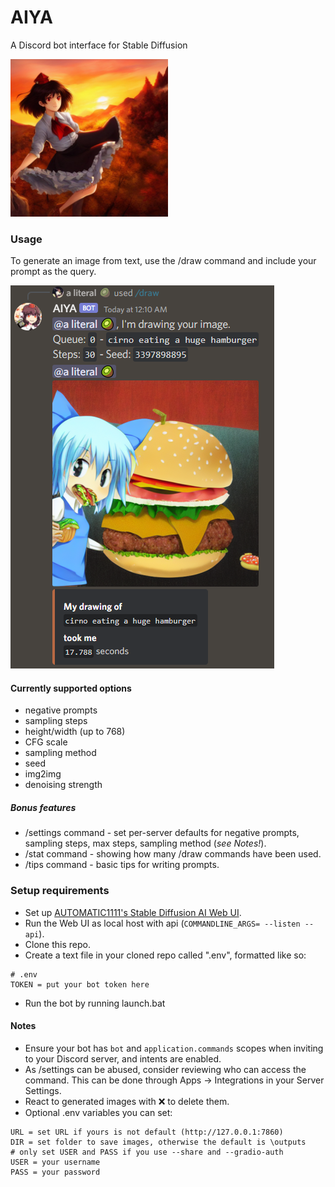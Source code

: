 # AIYA
A Discord bot interface for Stable Diffusion

<img src=https://raw.githubusercontent.com/Kilvoctu/kilvoctu.github.io/master/pics/preview.png  width=50% height=50%>

### Usage
To generate an image from text, use the /draw command and include your prompt as the query.

<img src=https://raw.githubusercontent.com/Kilvoctu/kilvoctu.github.io/master/pics/preview2.png>

#### Currently supported options
- negative prompts
- sampling steps
- height/width (up to 768)
- CFG scale
- sampling method
- seed
- img2img
- denoising strength

##### Bonus features
- /settings command - set per-server defaults for negative prompts, sampling steps, max steps, sampling method (_see Notes!_).
- /stat command - showing how many /draw commands have been used.
- /tips command - basic tips for writing prompts.

### Setup requirements
- Set up [AUTOMATIC1111's Stable Diffusion AI Web UI](https://github.com/AUTOMATIC1111/stable-diffusion-webui).
- Run the Web UI as local host with api (`COMMANDLINE_ARGS= --listen --api`).
- Clone this repo.
- Create a text file in your cloned repo called ".env", formatted like so:
```
# .env
TOKEN = put your bot token here
```
- Run the bot by running launch.bat

#### Notes
- Ensure your bot has `bot` and `application.commands` scopes when inviting to your Discord server, and intents are enabled.
- As /settings can be abused, consider reviewing who can access the command. This can be done through Apps -> Integrations in your Server Settings.
- React to generated images with ❌ to delete them.
- Optional .env variables you can set:
```
URL = set URL if yours is not default (http://127.0.0.1:7860) 
DIR = set folder to save images, otherwise the default is \outputs
# only set USER and PASS if you use --share and --gradio-auth
USER = your username
PASS = your password
```